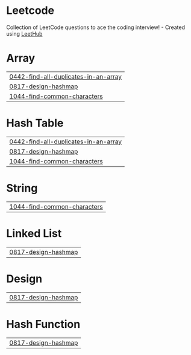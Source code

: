 # Leetcode
Collection of LeetCode questions to ace the coding interview! - Created using [LeetHub](https://github.com/QasimWani/LeetHub)


# Array
|  |
| ------- |
| [0442-find-all-duplicates-in-an-array](https://github.com/ymakwan1/Leetcode/tree/master/0442-find-all-duplicates-in-an-array) |
| [0817-design-hashmap](https://github.com/ymakwan1/Leetcode/tree/master/0817-design-hashmap) |
| [1044-find-common-characters](https://github.com/ymakwan1/Leetcode/tree/master/1044-find-common-characters) |
# Hash Table
|  |
| ------- |
| [0442-find-all-duplicates-in-an-array](https://github.com/ymakwan1/Leetcode/tree/master/0442-find-all-duplicates-in-an-array) |
| [0817-design-hashmap](https://github.com/ymakwan1/Leetcode/tree/master/0817-design-hashmap) |
| [1044-find-common-characters](https://github.com/ymakwan1/Leetcode/tree/master/1044-find-common-characters) |
# String
|  |
| ------- |
| [1044-find-common-characters](https://github.com/ymakwan1/Leetcode/tree/master/1044-find-common-characters) |
# Linked List
|  |
| ------- |
| [0817-design-hashmap](https://github.com/ymakwan1/Leetcode/tree/master/0817-design-hashmap) |
# Design
|  |
| ------- |
| [0817-design-hashmap](https://github.com/ymakwan1/Leetcode/tree/master/0817-design-hashmap) |
# Hash Function
|  |
| ------- |
| [0817-design-hashmap](https://github.com/ymakwan1/Leetcode/tree/master/0817-design-hashmap) |